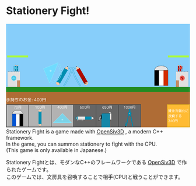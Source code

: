 # Stationery Fight!
![Screenshot](App/resource/tutorial/normal.png)  
Stationery Fight is a game made with 
[OpenSiv3D](https://github.com/Siv3D/OpenSiv3D)
, a modern C++ framework.  
In the game, you can summon stationery to fight with the CPU.  
(This game is only available in Japanese.)

Stationery Fightとは、モダンなC++のフレームワークである
[OpenSiv3D](https://github.com/Siv3D/OpenSiv3D)
で作られたゲームです。  
このゲームでは、文房具を召喚することで相手(CPU)と戦うことができます。

